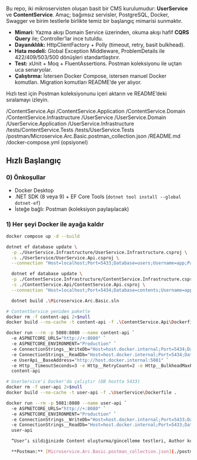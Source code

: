 ﻿Bu repo, iki mikroservisten oluşan basit bir CMS kurulumudur: **UserService** ve **ContentService**.
Amaç; bağımsız servisler, PostgreSQL, Docker, Swagger ve birim testlerle birlikte temiz bir başlangıç mimarisi sunmaktır.

- **Mimari:** Yazma akışı Domain Service üzerinden, okuma akışı hafif **CQRS Query** ile; Controller’lar ince tutuldu.
- **Dayanıklılık:** HttpClientFactory + Polly (timeout, retry, basit bulkhead).
- **Hata modeli:** Global Exception Middleware, ProblemDetails ile 422/409/503/500 dönüşleri standartlaştırır.
- **Test:** xUnit + Moq + FluentAssertions. Postman koleksiyonu ile uçtan uca senaryolar.
- **Çalıştırma:** İstersen Docker Compose, istersen manuel Docker komutları. Migration komutları README’de yer alıyor.

Hızlı test için Postman koleksiyonunu içeri aktarın ve README’deki sıralamayı izleyin.

/ContentService.Api
/ContentService.Application
/ContentService.Domain
/ContentService.Infrastructure
/UserService
/UserService.Domain
/UserService.Application
/UserService.Infrastructure
/tests/ContentService.Tests
/tests/UserService.Tests
/postman/Microservice.Arc.Basic.postman_collection.json
/README.md
/docker-compose.yml (opsiyonel)


## Hızlı Başlangıç

### 0) Önkoşullar
- Docker Desktop
- .NET SDK (8 veya 9) + EF Core Tools (`dotnet tool install --global dotnet-ef`)
- İsteğe bağlı: Postman (koleksiyon paylaşılacak)

### 1) Her şeyi Docker ile ayağa kaldır
```bash
docker compose up -d --build

dotnet ef database update \
  -p ./UserService.Infrastructure/UserService.Infrastructure.csproj \
  -s ./UserService/UserService.Api.csproj \
  --connection "Host=localhost;Port=5433;Database=users;Username=app;Password=app"

  dotnet ef database update \
  -p ./ContentService.Infrastructure/ContentService.Infrastructure.csproj \
  -s ./ContentService.Api/ContentService.Api.csproj \
  --connection "Host=localhost;Port=5434;Database=contents;Username=app;Password=app"

  dotnet build .\Microservice.Arc.Basic.sln

# ContentService yeniden paketle
docker rm -f content-api 2>$null
docker build --no-cache -t content-api -f .\ContentService.Api\Dockerfile .

docker run --rm -p 5080:8080 --name content-api `
  -e ASPNETCORE_URLS="http://+:8080" `
  -e ASPNETCORE_ENVIRONMENT="Production" `
  -e ConnectionStrings__WriteDb="Host=host.docker.internal;Port=5434;Database=contents;Username=app;Password=app" `
  -e ConnectionStrings__ReadDb="Host=host.docker.internal;Port=5434;Database=contents;Username=app;Password=app" `
  -e UserApi__BaseAddress="http://host.docker.internal:5081" `
  -e Http__TimeoutSeconds=3 -e Http__RetryCount=2 -e Http__BulkheadMaxParallel=50 `
  content-api

# UserService'i Docker'da çalıştır (DB hostta 5433)
docker rm -f user-api 2>$null
docker build --no-cache -t user-api -f .\UserService\Dockerfile .

docker run --rm -p 5081:8080 --name user-api `
  -e ASPNETCORE_URLS="http://+:8080" `
  -e ASPNETCORE_ENVIRONMENT="Production" `
  -e ConnectionStrings__WriteDb="Host=host.docker.internal;Port=5433;Database=users;Username=app;Password=app" `
  -e ConnectionStrings__ReadDb="Host=host.docker.internal;Port=5433;Database=users;Username=app;Password=app" `
  user-api

  “User’ı sildiğinizde Content oluşturma/güncelleme testleri, Author kontrolü nedeniyle 422/409 verebilir. Koleksiyonu çalıştırırken Delete User adımını en sona bırakın ya da tekrar bir kullanıcı oluşturun.”

  **Postman:** [Microservice.Arc.Basic.postman_collection.json](./postman/Microservice.Arc.Basic.postman_collection.json)
